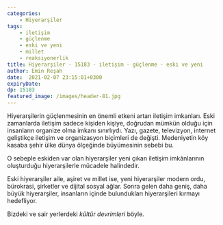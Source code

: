 ```yaml
---
categories: 
    - Hiyerarşiler
tags: 
    - iletişim
    - güçlenme
    - eski ve yeni
    - millet
    - reaksiyonerlik
title: Hiyerarşiler - 15183 - iletişim - güçlenme - eski ve yeni
author: Emin Reşah
date:  2021-02-07 23:15:01+0300
expiryDate:
dp: 15183
featured_image: /images/header-81.jpg
---
```


Hiyerarşilerin güçlenmesinin en önemli etkeni artan iletişim imkanları. Eski zamanlarda iletişim sadece kişiden kişiye, doğrudan mümkün olduğu için insanların organize olma imkanı sınırlıydı. Yazı, gazete, televizyon, internet geliştikçe iletişim ve organizasyon biçimleri de değişti. Medeniyetin köy kasaba şehir ülke dünya ölçeğinde büyümesinin sebebi bu. 

O sebeple eskiden var olan hiyerarşiler yeni çıkan iletişim imkânlarının oluşturduğu hiyerarşilerle mücadele halindedir.

Eski hiyerarşiler aile, aşiret ve millet ise, yeni hiyerarşiler modern ordu, bürokrasi, şirketler ve dijital sosyal ağlar. Sonra gelen daha geniş, daha büyük hiyerarşiler, insanların içinde bulundukları hiyerarşileri kırmayı hedefliyor. 

Bizdeki ve sair yerlerdeki *kültür devrimleri* böyle. 
